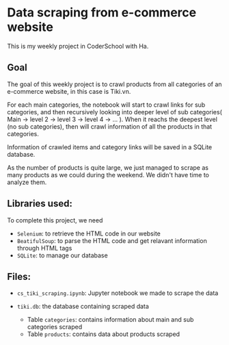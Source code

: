 # Data scraping from e-commerce website

This is my weekly project in CoderSchool with Ha.

## Goal
The goal of this weekly project is to crawl products from all categories of an e-commerce website, in this case is Tiki.vn.

For each main categories, the notebook will start to crawl links for sub categories, and then recursively looking into deeper level of sub categories( Main -> level 2 -> level 3 -> level 4 -> ... ). 
When it reachs the deepest level (no sub categories), then will crawl information of all the products in that categories.

Information of crawled items and category links will be saved in a SQLite database.

As the number of products is quite large, we just managed to scrape as many products as we could during the weekend. We didn't have time to analyze them.

## Libraries used:

To complete this project, we need
- `Selenium`: to retrieve the HTML code in our website
- `BeatifulSoup`: to parse the HTML code and get relavant information through HTML tags
- `SQLite`: to manage our database

## Files:
- `cs_tiki_scraping.ipynb`: Jupyter notebook we made to scrape the data
- `tiki.db`: the database containing scraped data
    
    - Table `categories`: contains information about main and sub categories scraped
    - Table `products`: contains data about products scraped